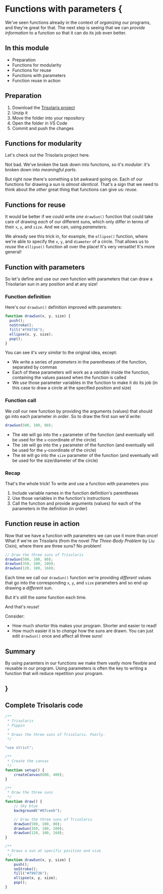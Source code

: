 # Functions with parameters {

We've seen functions already in the context of *organizing* our programs, and they're great for that. The next step is seeing that we can *provide information* to a function so that it can do its job even better.

## In this module

- Preparation
- Functions for modularity
- Functions for reuse
- Functions with parameters
- Function reuse in action

## Preparation

1. Download the [Trisolaris project](./examples/trisolaris.zip)
2. Unzip it
3. Move the folder into your repository
4. Open the folder in VS Code
5. Commit and push the changes

## Functions for modularity

Let's check out the Trisolaris project here.

Not bad. We've broken the task down into functions, so it's *modular*: it's broken down into *meaningful parts*.

But right now there's something a bit awkward going on. Each of our functions for drawing a sun is *almost identical*. That's a sign that we need to think about the *other* great thing that functions can give us: *reuse*.

## Functions for reuse

It would be better if we could write *one* `drawSun()` function that could take care of drawing *each* of our different suns, which only differ in terms of their `x`, `y`, and `size`. And we can, using *parameters*. 

We already see this trick in, for example, the `ellipse()` function, where we're able to specify the `x`, `y`, and `diameter` of a circle. That allows us to *reuse* the `ellipse()` function all over the place! It's very versatile! It's more general!

## Function with parameters

So let's define and use our *own* function with parameters that can draw a Trisolarian sun in any position and at any size!

### Function definition

Here's our `drawSun()` definition improved with parameters:

```javascript
function drawSun(x, y, size) {
  push();
  noStroke();
  fill("#f99736");
  ellipse(x, y, size);
  pop();
}
```

You can see it's *very similar* to the original idea, except:

- We write a series of *parameters* in the parentheses of the function, separated by commas
- Each of these parameters will work as a *variable* inside the function, containing the values passed when the function is called
- We *use* those parameter variables in the function to make it do its job (in this case to draw a circle at the specified position and size)

### Function call

We *call* our new function by providing the arguments (values) that should go into each parameter *in order*. So to draw the first sun we'd write:

```javascript
drawSun(500, 100, 80);
```

- The `400` will go into the `x` parameter of the function (and eventually will be used for the `x`-coordinate of the circle)
- The `100` will go into the `y` parameter of the function (and eventually will be used for the `y`-coordinate of the circle)
- The `80` will go into the `size` parameter of the function (and eventually will be used for the size/diameter of the circle)

### Recap

That's the whole trick! To write and use a function with parameters you:

1. Include variable names in the function definition's parentheses
2. Use those variables in the function's instructions
3. Call the function and provide arguments (values) for each of the parameters in the definition (in order)

## Function reuse in action

Now that we have a function with parameters we can use it more than once! What if we're on Trisolaris (from the novel *The Three-Body Problem* by Liu Cixin), where there are three suns? No problem!

```javascript
// Draw the three suns of Trisolaris
drawSun(500, 100, 80);
drawSun(350, 180, 200);
drawSun(120, 100, 160);
```

Each time we call our `drawSun()` function we're providing *different* values that go into the corresponding `x`, `y`, and `size` parameters and so end up drawing a *different* sun. 

But it's still the *same* function each time.

And that's *reuse*! 

Consider:

- How much *shorter* this makes your program. Shorter and easier to read!
- How much easier it is to *change* how the suns are drawn. You can just edit `drawSun()` once and affect all three suns!

## Summary

By using paramters in our functions we make them vastly more flexible and reusable in our program. Using parameters is often the key to writing a function that will reduce repetition your program.

## }

## Complete Trisolaris code

```javascript
/**
 * Trisolaris
 * Pippin
 * 
 * Draws the three suns of Trisolaris. Poorly.
 */

"use strict";

/**
 * Create the canvas
 */
function setup() {
    createCanvas(600, 400);
}

/**
 * Draw the three suns
 */
function draw() {
    // Sky blue
    background("#87ceeb");

    // Draw the three suns of Trisolaris
    drawSun(500, 100, 80);
    drawSun(350, 180, 200);
    drawSun(120, 100, 160);
}

/**
 * Draws a sun at specific position and size
 */
function drawSun(x, y, size) {
    push();
    noStroke();
    fill("#f99736");
    ellipse(x, y, size);
    pop();
}
```
